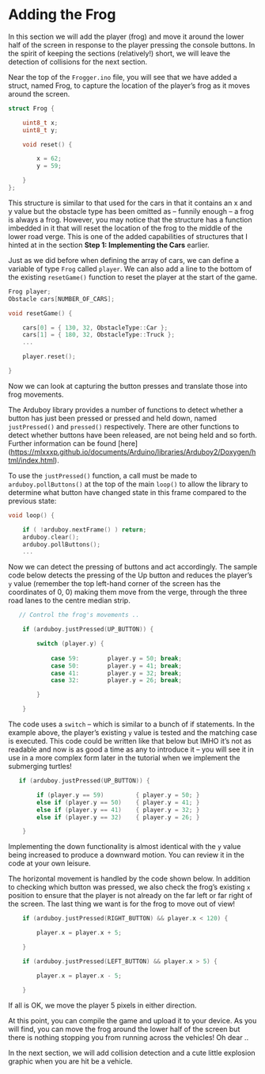 # Adding the Frog

In this section we will add the player (frog) and move it around the lower half of the screen in response to the player pressing the console buttons.  In the spirit of keeping the sections (relatively!) short, we will leave the detection of collisions for the next section.

Near the top of the `Frogger.ino` file, you will see that we have added a struct, named Frog, to capture the location of the player’s frog as it moves around the screen.  

```cpp
struct Frog {

    uint8_t x;
    uint8_t y;

    void reset() {

        x = 62;
        y = 59;

    }
};
```

This structure is similar to that used for the cars in that it contains an x and y value but the obstacle type has been omitted as – funnily enough – a frog is always a frog.  However, you may notice that the structure has a function imbedded in it that will reset the location of the frog to the middle of the lower road verge.  This is one of the added capabilities of structures that I hinted at in the section **Step 1: Implementing the Cars** earlier.  

Just as we did before when defining the array of cars, we can define a variable of type `Frog` called `player`.  We can also add a line to the bottom of the existing `resetGame()` function to reset the player at the start of the game.  

```cpp
Frog player;
Obstacle cars[NUMBER_OF_CARS];

void resetGame() {

    cars[0] = { 130, 32, ObstacleType::Car };
    cars[1] = { 180, 32, ObstacleType::Truck };
    ...

    player.reset();

}
```

Now we can look at capturing the button presses and translate those into frog movements.

The Arduboy library provides a number of functions to detect whether a button has just been pressed or pressed and held down, named `justPressed()` and `pressed()` respectively.  There are other functions to detect whether buttons have been released, are not being held and so forth.  Further information can be found [here] (https://mlxxxp.github.io/documents/Arduino/libraries/Arduboy2/Doxygen/html/index.html).

To use the `justPressed()` function, a call must be made to `arduboy.pollButtons()` at the top of the main `loop()` to allow the library to determine what button have changed state in this frame compared to the previous state:

```cpp
void loop() {

    if ( !arduboy.nextFrame() ) return;
    arduboy.clear();
    arduboy.pollButtons();
    ...
```

Now we can detect the pressing of buttons and act accordingly.  The sample code below detects the pressing of the Up button and reduces the player’s `y` value (remember the top left-hand corner of the screen has the coordinates of 0, 0) making them move from the verge, through the three road lanes to the centre median strip.

```cpp
   // Control the frog's movements ..

    if (arduboy.justPressed(UP_BUTTON)) {

        switch (player.y) {
            
            case 59:        player.y = 50; break;
            case 50:        player.y = 41; break;
            case 41:        player.y = 32; break;
            case 32:        player.y = 26; break;

        }

    }
```

The code uses a `switch` – which is similar to a bunch of if statements.  In the example above, the player’s existing `y` value is tested and the matching case is executed.  This code could be written like that below but IMHO it’s not as readable and now is as good a time as any to introduce it – you will see it in use in a more complex form later in the tutorial when we implement the submerging turtles!

```cpp
   if (arduboy.justPressed(UP_BUTTON)) {

        if (player.y == 59)         { player.y = 50; }
        else if (player.y == 50)    { player.y = 41; }
        else if (player.y == 41)    { player.y = 32; }
        else if (player.y == 32)    { player.y = 26; }

    }        
```

Implementing the down functionality is almost identical with the `y` value being increased to produce a downward motion.  You can review it in the code at your own leisure.

The horizontal movement is handled by the code shown below.  In addition to checking which button was pressed, we also check the frog’s existing `x` position to ensure that the player is not already on the far left or far right of the screen.  The last thing we want is for the frog to move out of view!

```cpp
    if (arduboy.justPressed(RIGHT_BUTTON) && player.x < 120) {

        player.x = player.x + 5;

    }

    if (arduboy.justPressed(LEFT_BUTTON) && player.x > 5) {

        player.x = player.x - 5;

    }
```

If all is OK, we move the player 5 pixels in either direction.

At this point, you can compile the game and upload it to your device.  As you will find, you can move the frog around the lower half of the screen but there is nothing stopping you from running across the vehicles!  Oh dear ..

In the next section, we will add collision detection and a cute little explosion graphic when you are hit be a vehicle.
